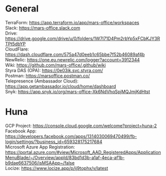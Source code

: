 # General  
TerraForm: https://app.terraform.io/app/mars-office/workspaces  
Slack: https://mars-office.slack.com  
Drive: https://drive.google.com/drive/u/0/folders/1W7l71D4Pm2rbYp5xFCbKJY3RTPt5dbYP  
CloudFlare: https://dash.cloudflare.com/575a47d0eeb1c65bbe7f52b46089af4b  
NewRelic: https://one.eu.newrelic.com/logger?account=3912344  
Wiki: https://github.com/mars-office/.github/wiki   
Styra DAS (OPA): https://0e03ik.svc.styra.com/  
Postman: https://marsoffice.postman.co/  
Telepresence (Ambassador Cloud): https://app.getambassador.io/cloud/home/dashboard  
Snyk: https://app.snyk.io/org/mars-office-Xk6NdVhqSpjMQJmjKdHtst  
  
# Huna  
GCP Project: https://console.cloud.google.com/welcome?project=huna-2  
Facebook App: https://developers.facebook.com/apps/1314030069470499/fb-login/settings/?business_id=659328175217684  
Microsoft Azure App Registration: https://portal.azure.com/#view/Microsoft_AAD_RegisteredApps/ApplicationMenuBlade/~/Overview/appId/83bd1d3b-a1af-4eca-af1b-b9dae6637506/isMSAApp~/false  
Locize: https://www.locize.app/p/ij9tophx/v/latest  
